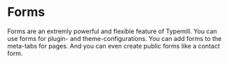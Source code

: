 # Forms

Forms are an extremly powerful and flexible feature of Typemill. You can use forms for plugin- and theme-configurations. You can add forms to the meta-tabs for pages. And you can even create public forms like a contact form.

